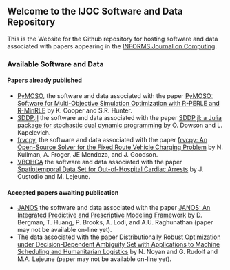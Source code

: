 ## Welcome to the IJOC Software and Data Repository

This is the Website for the Github repository for hosting software and data associated with papers appearing in the [INFORMS Journal on Computing](https://pubsonline.informs.org/journal/ijoc).

### Available Software and Data 

#### Papers already published

 * [PyMOSO](https://github.com/INFORMSJoc/2019.0902), the software and data associated with the paper [PyMOSO: Software for Multi-Objective Simulation Optimization with R-PERLE and R-MinRLE](https://doi.org/10.1287/ijoc.2019.0902) by K. Cooper and S.R. Hunter.
 * [SDDP.jl](https://github.com/INFORMSJoC/2020.0987) the software and data associated with the paper [SDDP.jl: a Julia package for stochastic dual dynamic programming](https://doi.org/10.1287/ijoc.2020.0987) by O. Dowson and L. Kapelevich.
 * [frvcpy](https://github.com/INFORMSJoc/2020.1035), the software and data associated with the paper [frvcpy: An Open-Source Solver for the Fixed Route Vehicle
Charging Problem](https://doi.org/10.1287/ijoc.2020.1035) by N. Kullman, A. Froger, JE Mendoza, and J. Goodson.
 * [VBOHCA](https://github.com/INFORMSJoC/2020.1022) the software and data associated with the paper [Spatiotemporal Data Set for Out-of-Hospital Cardiac Arrests](https://doi.org/10.1287/ijoc.2020.1022) by J. Custodio and M. Lejeune.
 
#### Accepted papers awaiting publication 
 
 * [JANOS](https://github.com/INFORMSJoC/2020.1023) the software and data associated with the paper [JANOS: An Integrated Predictive and Prescriptive Modeling Framework](https://doi.org/10.1287/ijoc.2020.1023) by D. Bergman, T. Huang, P. Brooks, A. Lodi, and A.U. Raghunathan (paper may not be available on-line yet).
 * The data associated with the paper [Distributionally Robust Optimization under Decision-Dependent Ambiguity Set with Applications to Machine Scheduling and Humanitarian Logistics](https://doi.org/10.1287/ijoc.2021.1096) by N. Noyan and G. Rudolf and M.A. Lejeune (paper may not be available on-line yet).
